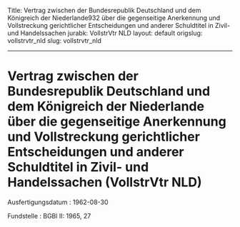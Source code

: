 Title: Vertrag zwischen der Bundesrepublik Deutschland und dem Königreich der Niederlande932
  über die gegenseitige Anerkennung und Vollstreckung gerichtlicher Entscheidungen
  und anderer Schuldtitel in Zivil- und Handelssachen
jurabk: VollstrVtr NLD
layout: default
origslug: vollstrvtr_nld
slug: vollstrvtr_nld

---

# Vertrag zwischen der Bundesrepublik Deutschland und dem Königreich der Niederlande über die gegenseitige Anerkennung und Vollstreckung gerichtlicher Entscheidungen und anderer Schuldtitel in Zivil- und Handelssachen (VollstrVtr NLD)

Ausfertigungsdatum
:   1962-08-30

Fundstelle
:   BGBl II: 1965, 27

